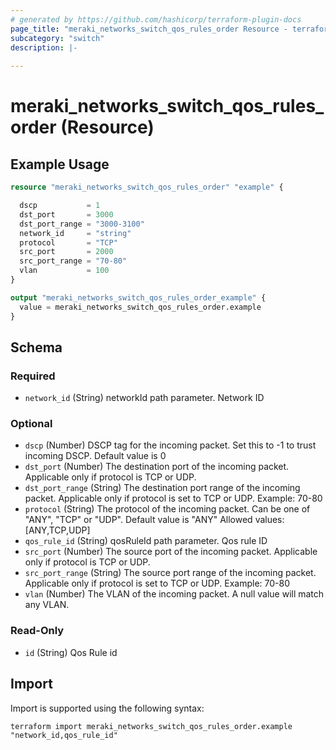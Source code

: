 ```yaml
---
# generated by https://github.com/hashicorp/terraform-plugin-docs
page_title: "meraki_networks_switch_qos_rules_order Resource - terraform-provider-meraki"
subcategory: "switch"
description: |-
  
---
```


# meraki_networks_switch_qos_rules_order (Resource)



## Example Usage

```terraform
resource "meraki_networks_switch_qos_rules_order" "example" {

  dscp           = 1
  dst_port       = 3000
  dst_port_range = "3000-3100"
  network_id     = "string"
  protocol       = "TCP"
  src_port       = 2000
  src_port_range = "70-80"
  vlan           = 100
}

output "meraki_networks_switch_qos_rules_order_example" {
  value = meraki_networks_switch_qos_rules_order.example
}
```

<!-- schema generated by tfplugindocs -->
## Schema

### Required

- `network_id` (String) networkId path parameter. Network ID

### Optional

- `dscp` (Number) DSCP tag for the incoming packet. Set this to -1 to trust incoming DSCP. Default value is 0
- `dst_port` (Number) The destination port of the incoming packet. Applicable only if protocol is TCP or UDP.
- `dst_port_range` (String) The destination port range of the incoming packet. Applicable only if protocol is set to TCP or UDP. Example: 70-80
- `protocol` (String) The protocol of the incoming packet. Can be one of "ANY", "TCP" or "UDP". Default value is "ANY"
                                  Allowed values: [ANY,TCP,UDP]
- `qos_rule_id` (String) qosRuleId path parameter. Qos rule ID
- `src_port` (Number) The source port of the incoming packet. Applicable only if protocol is TCP or UDP.
- `src_port_range` (String) The source port range of the incoming packet. Applicable only if protocol is set to TCP or UDP. Example: 70-80
- `vlan` (Number) The VLAN of the incoming packet. A null value will match any VLAN.

### Read-Only

- `id` (String) Qos Rule id

## Import

Import is supported using the following syntax:

```shell
terraform import meraki_networks_switch_qos_rules_order.example "network_id,qos_rule_id"
```

